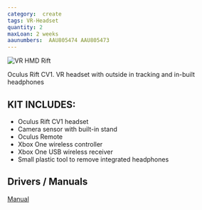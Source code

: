 ```yaml
---
category:  create
tags: VR-Headset
quantity: 2
maxLoan: 2 weeks
aaunumbers:  AAU805474 AAU805473
---
```

![VR HMD Rift](https://en.wikipedia.org/wiki/Oculus_Rift_CV1#/media/File:Oculus-Rift-CV1-Headset-Front.jpg)

Oculus Rift CV1. VR headset with outside in tracking and in-built headphones
## KIT INCLUDES:
-  Oculus Rift CV1 headset
- Camera sensor with built-in stand
- Oculus Remote
- Xbox One wireless controller
- Xbox One USB wireless receiver
- Small plastic tool to remove integrated headphones

## Drivers / Manuals
[Manual](https://www.manualslib.com/manual/1335619/Oculus-Vr-Oculus-Rift.html)



